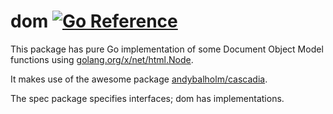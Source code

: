 # dom [![Go Reference](https://pkg.go.dev/badge/github.com/crhntr/dom.svg)](https://pkg.go.dev/github.com/crhntr/dom)

This package has pure Go implementation of some Document Object Model functions using [golang.org/x/net/html.Node](https://pkg.go.dev/golang.org/x/net/html).

It makes use of the awesome package [andybalholm/cascadia](https://github.com/andybalholm/cascadia).

The spec package specifies interfaces; dom has implementations.
